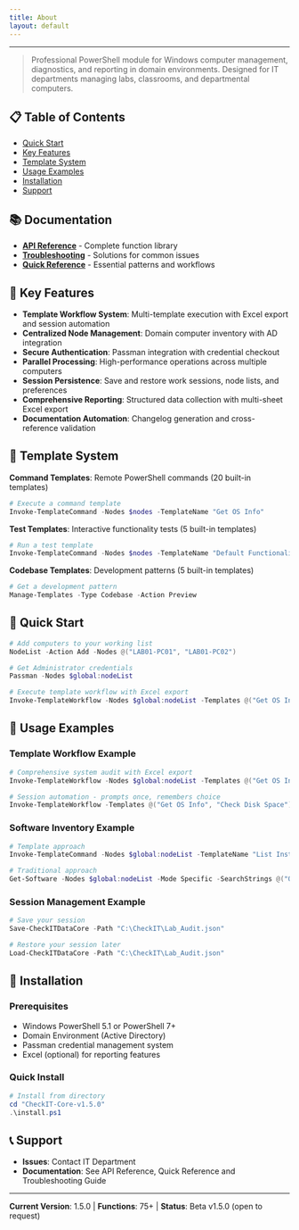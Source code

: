 ```yaml
---
title: About
layout: default
---
```


<link rel="stylesheet" href="assets/style.css">

---

> Professional PowerShell module for Windows computer management, diagnostics, and reporting in domain environments. Designed for IT departments managing labs, classrooms, and departmental computers.

## 📋 Table of Contents

- [Quick Start](#quick-start)
- [Key Features](#key-features)
- [Template System](#template-system)
- [Usage Examples](#usage-examples)
- [Installation](#installation)
- [Support](#support)

## 📚 Documentation

- **[API Reference](docs/api-reference.md)** - Complete function library
- **[Troubleshooting](docs/troubleshooting.md)** - Solutions for common issues
- **[Quick Reference](docs/quick-reference.md)** - Essential patterns and workflows

## 🚀 Key Features

- **Template Workflow System**: Multi-template execution with Excel export and session automation
- **Centralized Node Management**: Domain computer inventory with AD integration
- **Secure Authentication**: Passman integration with credential checkout
- **Parallel Processing**: High-performance operations across multiple computers
- **Session Persistence**: Save and restore work sessions, node lists, and preferences
- **Comprehensive Reporting**: Structured data collection with multi-sheet Excel export
- **Documentation Automation**: Changelog generation and cross-reference validation

## 🔄 Template System

**Command Templates**: Remote PowerShell commands (20 built-in templates)
```powershell
# Execute a command template
Invoke-TemplateCommand -Nodes $nodes -TemplateName "Get OS Info"
```

**Test Templates**: Interactive functionality tests (5 built-in templates)
```powershell
# Run a test template
Invoke-TemplateCommand -Nodes $nodes -TemplateName "Default Functionality Test"
```

**Codebase Templates**: Development patterns (5 built-in templates)
```powershell
# Get a development pattern
Manage-Templates -Type Codebase -Action Preview
```

## 🚀 Quick Start

```powershell
# Add computers to your working list
NodeList -Action Add -Nodes @("LAB01-PC01", "LAB01-PC02")

# Get Administrator credentials
Passman -Nodes $global:nodeList

# Execute template workflow with Excel export
Invoke-TemplateWorkflow -Nodes $global:nodeList -Templates @("Get OS Info", "Check Disk Space") -WorkflowName "System_Audit" -ExportToExcel
```

## 📖 Usage Examples

### Template Workflow Example

```powershell
# Comprehensive system audit with Excel export
Invoke-TemplateWorkflow -Nodes $global:nodeList -Templates @("Get OS Info", "Check Disk Space", "List Installed Apps") -WorkflowName "Complete_Audit" -ExportToExcel

# Session automation - prompts once, remembers choice
Invoke-TemplateWorkflow -Templates @("Get OS Info", "Check Disk Space") -Confirm "Auto"
```

### Software Inventory Example

```powershell
# Template approach
Invoke-TemplateCommand -Nodes $global:nodeList -TemplateName "List Installed Apps"

# Traditional approach
Get-Software -Nodes $global:nodeList -Mode Specific -SearchStrings @("Office", "Chrome")
```

### Session Management Example

```powershell
# Save your session
Save-CheckITDataCore -Path "C:\CheckIT\Lab_Audit.json"

# Restore your session later
Load-CheckITDataCore -Path "C:\CheckIT\Lab_Audit.json"
```

## 🔧 Installation

### Prerequisites

- Windows PowerShell 5.1 or PowerShell 7+
- Domain Environment (Active Directory)
- Passman credential management system
- Excel (optional) for reporting features

### Quick Install

```powershell
# Install from directory
cd "CheckIT-Core-v1.5.0"
.\install.ps1
```

## 📞 Support

- **Issues**: Contact IT Department
- **Documentation**: See API Reference, Quick Reference and Troubleshooting Guide

---

**Current Version**: 1.5.0 | **Functions**: 75+ | **Status**: Beta v1.5.0 (open to request)
